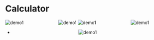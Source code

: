 # Calculator
![demo1](https://i.ibb.co/Bs3SZxM/Cal1.gif)  &emsp;  &emsp;  &emsp;  &emsp;  &emsp;  &emsp; ![demo1](https://i.ibb.co/ZHqjzRC/Cal2.gif) 
![demo1](https://i.ibb.co/h1wkNLX/Cal3.gif)  &emsp; &emsp;  &emsp;  &emsp;  &emsp;  &emsp; ![demo1](https://i.ibb.co/qF4C7H4/Cal4.gif) 
+ &emsp;  &emsp;  &emsp;  &emsp;  &emsp; &emsp;  &emsp;  &emsp;  &emsp; &emsp; &emsp;  &emsp;![demo1](https://i.ibb.co/pxJX1DK/Cal5.gif)




